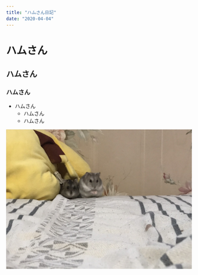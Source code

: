 ```yaml
---
title: "ハムさん日記"
date: "2020-04-04"
---
```

# ハムさん
## ハムさん
### ハムさん
* ハムさん
   + ハムさん
   * ハムさん


![ham](../assets/hams1.png)
